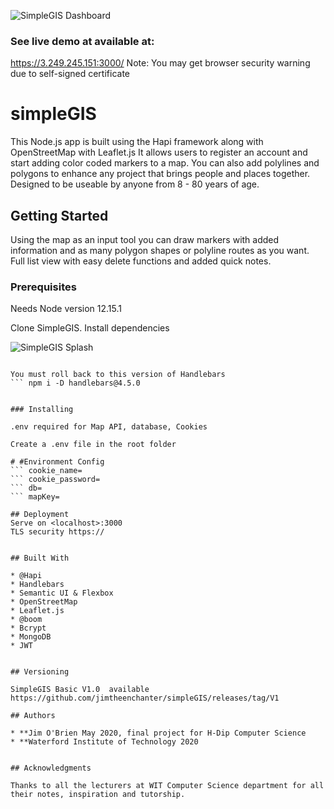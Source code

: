 
![SimpleGIS Dashboard](https://res.cloudinary.com/jimtheenchanter/image/upload/v1590187234/SimpleGIS/addareapage.jpg)



### See live demo at available at:
https://3.249.245.151:3000/
Note: You may get browser security warning due to self-signed certificate


# simpleGIS

This Node.js app is built using the Hapi framework along with OpenStreetMap with Leaflet.js
It allows users to register an account and start adding color coded markers to a map. You can also add polylines and polygons to enhance any project that brings people and places together. Designed to be useable by anyone from 8 - 80 years of age.



## Getting Started
Using the map as an input tool you can draw markers with added information and as many polygon shapes or polyline routes as you want. Full list view with easy delete functions and added quick notes.

### Prerequisites

Needs Node version 12.15.1

Clone SimpleGIS.
Install dependencies

![SimpleGIS Splash](https://res.cloudinary.com/jimtheenchanter/image/upload/v1590271382/SimpleGIS/technical-system-overview.jpg)

``` npm install

You must roll back to this version of Handlebars
``` npm i -D handlebars@4.5.0


### Installing

.env required for Map API, database, Cookies

Create a .env file in the root folder

# #Environment Config
``` cookie_name=
``` cookie_password=
``` db=
``` mapKey=

## Deployment
Serve on <localhost>:3000
TLS security https://


## Built With

* @Hapi
* Handlebars
* Semantic UI & Flexbox
* OpenStreetMap
* Leaflet.js
* @boom
* Bcrypt
* MongoDB
* JWT


## Versioning

SimpleGIS Basic V1.0  available 
https://github.com/jimtheenchanter/simpleGIS/releases/tag/V1

## Authors

* **Jim O'Brien May 2020, final project for H-Dip Computer Science
* **Waterford Institute of Technology 2020


## Acknowledgments

Thanks to all the lecturers at WIT Computer Science department for all their notes, inspiration and tutorship.

